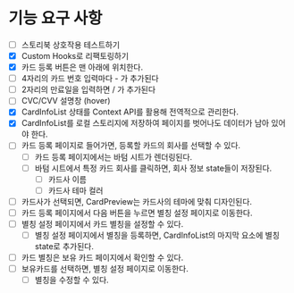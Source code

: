 # 기능 요구 사항

- [ ] 스토리북 상호작용 테스트하기
- [x] Custom Hooks로 리팩토링하기
- [x] 카드 등록 버튼은 맨 아래에 위치한다.
- [ ] 4자리의 카드 번호 입력마다 - 가 추가된다
- [ ] 2자리의 만료일을 입력하면 / 가 추가된다
- [ ] CVC/CVV 설명창 (hover)
- [x] CardInfoList 상태를 Context API를 활용해 전역적으로 관리한다.
- [x] CardInfoList를 로컬 스토리지에 저장하여 페이지를 벗어나도 데이터가 남아 있어야 한다.
- [ ] 카드 등록 페이지로 들어가면, 등록할 카드의 회사를 선택할 수 있다.
  - [ ] 카드 등록 페이지에서는 바텀 시트가 렌더링된다.
  - [ ] 바텀 시트에서 특정 카드 회사를 클릭하면, 회사 정보 state들이 저장된다.
    - [ ] 카드사 이름
    - [ ] 카드사 테마 컬러
- [ ] 카드사가 선택되면, CardPreview는 카드사의 테마에 맞춰 디자인된다.
- [ ] 카드 등록 페이지에서 다음 버튼을 누르면 별칭 설정 페이지로 이동한다.
- [ ] 별칭 설정 페이지에서 카드 별칭을 설정할 수 있다.
  - [ ] 별칭 설정 페이지에서 별칭을 등록하면, CardInfoList의 마지막 요소에 별칭 state로 추가된다.
- [ ] 카드 별칭은 보유 카드 페이지에서 확인할 수 있다.
- [ ] 보유카드를 선택하면, 별칭 설정 페이지로 이동한다.
  - [ ] 별칭을 수정할 수 있다.
